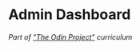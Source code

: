 # Admin Dashboard

###### Part of ["The Odin Project"](https://www.theodinproject.com/about) curriculum
